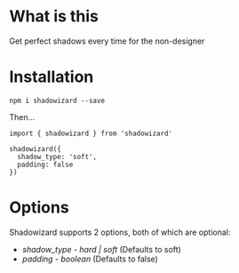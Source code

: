 # What is this

Get perfect shadows every time for the non-designer

# Installation

`npm i shadowizard --save`

Then...

```
import { shadowizard } from 'shadowizard'

shadowizard({
  shadow_type: 'soft',
  padding: false
})
```

# Options 

Shadowizard supports 2 options, both of which are optional:

* *shadow_type* - _hard | soft_ (Defaults to soft)
* *padding* - _boolean_ (Defaults to false) 